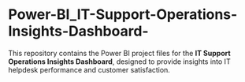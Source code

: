 # Power-BI_IT-Support-Operations-Insights-Dashboard-
This repository contains the Power BI project files for the **IT Support Operations Insights Dashboard**, designed to provide insights into IT helpdesk performance and customer satisfaction.
